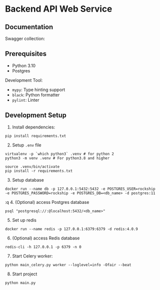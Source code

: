  # Backend API Web Service

## Documentation
Swagger collection:

## Prerequisites

* Python 3.10
* Postgres

Development Tool:

* `mypy`: Type hinting support
* `black`: Python formatter
* `pylint`: Linter

## Development Setup

1. Install dependencies:
```
pip install requirements.txt
```

2. Setup `.env` file
```
virtualenv -p `which python3` .venv # for python 2
python3 -m venv .venv # For python3.8 and higher

source .venv/bin/activate
pip install -r requirements.txt
```

3. Setup database
```
docker run --name db -p 127.0.0.1:5432:5432 -e POSTGRES_USER=rockship -e POSTGRES_PASSWORD=rockship -e POSTGRES_DB=<db_name> -d postgres:11
```

:q
4. (Optional) access Postgres database
```
psql "postgresql://:@localhost:5432/<db_name>"
```

5. Set up redis
```
docker run --name redis -p 127.0.0.1:6379:6379 -d redis:4.0.9
```

6. (Optional) access Redis database
```
redis-cli -h 127.0.0.1 -p 6379 -n 0
```

7. Start Celery worker:
```
python main_celery.py worker --loglevel=info -Ofair --beat
```

8. Start project
```
python main.py
```
